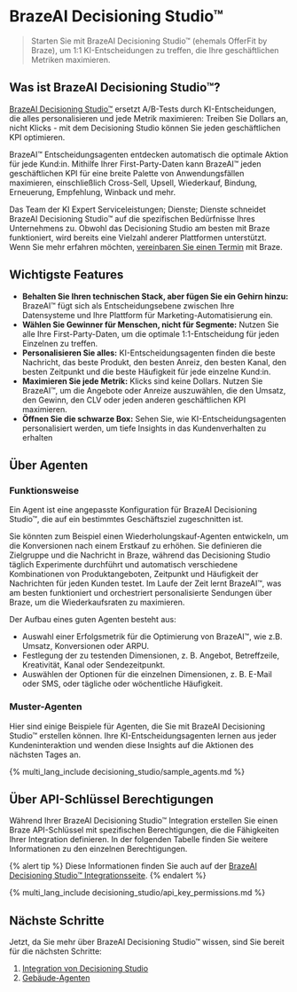 # BrazeAI Decisioning Studio™

> Starten Sie mit BrazeAI Decisioning Studio™ (ehemals OfferFit by Braze), um 1:1 KI-Entscheidungen zu treffen, die Ihre geschäftlichen Metriken maximieren.

## Was ist BrazeAI Decisioning Studio™?

[BrazeAI Decisioning Studio™](https://www.braze.com/product/brazeai-decisioning-studio/) ersetzt A/B-Tests durch KI-Entscheidungen, die alles personalisieren und jede Metrik maximieren: Treiben Sie Dollars an, nicht Klicks - mit dem Decisioning Studio können Sie jeden geschäftlichen KPI optimieren.

BrazeAI™ Entscheidungsagenten entdecken automatisch die optimale Aktion für jede Kund:in. Mithilfe Ihrer First-Party-Daten kann BrazeAI™ jeden geschäftlichen KPI für eine breite Palette von Anwendungsfällen maximieren, einschließlich Cross-Sell, Upsell, Wiederkauf, Bindung, Erneuerung, Empfehlung, Winback und mehr.

Das Team der KI Expert Serviceleistungen; Dienste; Dienste schneidet BrazeAI Decisioning Studio™ auf die spezifischen Bedürfnisse Ihres Unternehmens zu. Obwohl das Decisioning Studio am besten mit Braze funktioniert, wird bereits eine Vielzahl anderer Plattformen unterstützt. Wenn Sie mehr erfahren möchten, [vereinbaren Sie einen Termin](https://www.braze.com/get-started/) mit Braze.

## Wichtigste Features

- **Behalten Sie Ihren technischen Stack, aber fügen Sie ein Gehirn hinzu:** BrazeAI™ fügt sich als Entscheidungsebene zwischen Ihre Datensysteme und Ihre Plattform für Marketing-Automatisierung ein.
- **Wählen Sie Gewinner für Menschen, nicht für Segmente:** Nutzen Sie alle Ihre First-Party-Daten, um die optimale 1:1-Entscheidung für jeden Einzelnen zu treffen.
- **Personalisieren Sie alles:** KI-Entscheidungsagenten finden die beste Nachricht, das beste Produkt, den besten Anreiz, den besten Kanal, den besten Zeitpunkt und die beste Häufigkeit für jede einzelne Kund:in.
- **Maximieren Sie jede Metrik:** Klicks sind keine Dollars. Nutzen Sie BrazeAI™, um die Angebote oder Anreize auszuwählen, die den Umsatz, den Gewinn, den CLV oder jeden anderen geschäftlichen KPI maximieren.
- **Öffnen Sie die schwarze Box:** Sehen Sie, wie KI-Entscheidungsagenten personalisiert werden, um tiefe Insights in das Kundenverhalten zu erhalten

## Über Agenten

### Funktionsweise

Ein Agent ist eine angepasste Konfiguration für BrazeAI Decisioning Studio™, die auf ein bestimmtes Geschäftsziel zugeschnitten ist.

Sie könnten zum Beispiel einen Wiederholungskauf-Agenten entwickeln, um die Konversionen nach einem Erstkauf zu erhöhen. Sie definieren die Zielgruppe und die Nachricht in Braze, während das Decisioning Studio täglich Experimente durchführt und automatisch verschiedene Kombinationen von Produktangeboten, Zeitpunkt und Häufigkeit der Nachrichten für jeden Kunden testet. Im Laufe der Zeit lernt BrazeAI™, was am besten funktioniert und orchestriert personalisierte Sendungen über Braze, um die Wiederkaufsraten zu maximieren.

Der Aufbau eines guten Agenten besteht aus:

- Auswahl einer Erfolgsmetrik für die Optimierung von BrazeAI™, wie z.B. Umsatz, Konversionen oder ARPU.
- Festlegung der zu testenden Dimensionen, z. B. Angebot, Betreffzeile, Kreativität, Kanal oder Sendezeitpunkt.
- Auswählen der Optionen für die einzelnen Dimensionen, z. B. E-Mail oder SMS, oder tägliche oder wöchentliche Häufigkeit.

### Muster-Agenten

Hier sind einige Beispiele für Agenten, die Sie mit BrazeAI Decisioning Studio™ erstellen können. Ihre KI-Entscheidungsagenten lernen aus jeder Kundeninteraktion und wenden diese Insights auf die Aktionen des nächsten Tages an.

{% multi_lang_include decisioning_studio/sample_agents.md %}

## Über API-Schlüssel Berechtigungen

Während Ihrer BrazeAI Decisioning Studio™ Integration erstellen Sie einen Braze API-Schlüssel mit spezifischen Berechtigungen, die die Fähigkeiten Ihrer Integration definieren. In der folgenden Tabelle finden Sie weitere Informationen zu den einzelnen Berechtigungen.

{% alert tip %}
Diese Informationen finden Sie auch auf der [BrazeAI Decisioning Studio™ Integrationsseite]({{site.baseurl}}/user_guide/brazeai/decisioning_studio/integration).
{% endalert %}

{% multi_lang_include decisioning_studio/api_key_permissions.md %}

## Nächste Schritte

Jetzt, da Sie mehr über BrazeAI Decisioning Studio™ wissen, sind Sie bereit für die nächsten Schritte:

1. [Integration von Decisioning Studio]({{site.baseurl}}/user_guide/brazeai/decisioning_studio/integration/)
2. [Gebäude-Agenten]({{site.baseurl}}/user_guide/brazeai/decisioning_studio/building_agents/)
